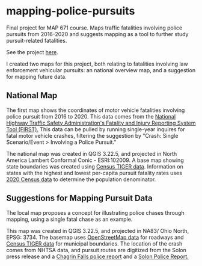 # mapping-police-pursuits
Final project for MAP 671 course. Maps traffic fatalities involving police pursuits from 2016-2020 and suggests mapping as a tool to further study pursuit-related fatalities.

See the project [here](https://laurenkarch.github.io/mapping-police-pursuits).

I created two maps for this project, both relating to fatalities involving law enforcement vehicular pursuits: an national overview map, and a suggestion for mapping future data.

## **National Map**

The first map shows the coordinates of motor vehicle fatalities involving police pursuit from 2016 to 2020. This data comes from the [National Highway Traffic Safety Administration&#39;s Fatality and Injury Reporting System Tool (FIRST).](https://cdan.dot.gov/query) This data can be pulled by running single-year inquires for fatal motor vehicle crashes, filtering the suggestion by "Crash: Single Scenario/Event > Involving a Police Pursuit."

The national map was created in QGIS 3.22.5, and projected in North America Lambert Conformal Conic - ESRI:102009. A base map showing state boundaries was created using [Census TIGER data](https://www.census.gov/geographies/mapping-files/time-series/geo/carto-boundary-file.html). Information on states with the highest and lowest per-capita pursuit fatality rates uses [2020 Census data](https://www.census.gov/programs-surveys/decennial-census/decade/2020/2020-census-results.html) to determine the population denominator.

## **Suggestions for Mapping Pursuit Data**

The local map proposes a concept for illustrating police chases through mapping, using a single fatal chase as an example.

This map was created in QGIS 3.22.5, and projected in NA83/ Ohio North, EPSG: 3734. The basemap uses [OpenStreetMap data](https://www.openstreetmap.org/#map=18/40.03986/-84.20450) for roadways and [Census TIGER data](https://catalog.data.gov/dataset/tiger-line-shapefile-2016-state-ohio-current-county-subdivision-state-based) for municipal boundaries. The location of the crash comes from NHTSA data, and pursuit routes are digitized from the Solon press release and a [Chagrin Falls police report](Documents/Incident2100428.PDF) and a [Solon Police Report.](Documents/2021065921_Redacted.pdf)

